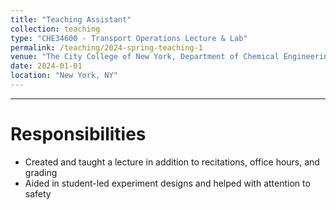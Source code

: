 ```yaml
---
title: "Teaching Assistant"
collection: teaching
type: "CHE34600 - Transport Operations Lecture & Lab"
permalink: /teaching/2024-spring-teaching-1
venue: "The City College of New York, Department of Chemical Engineering"
date: 2024-01-01
location: "New York, NY"
---
```

---

Responsibilities
======

* Created and taught a lecture in addition to recitations, office hours, and grading
* Aided in student-led experiment designs and helped with attention to safety